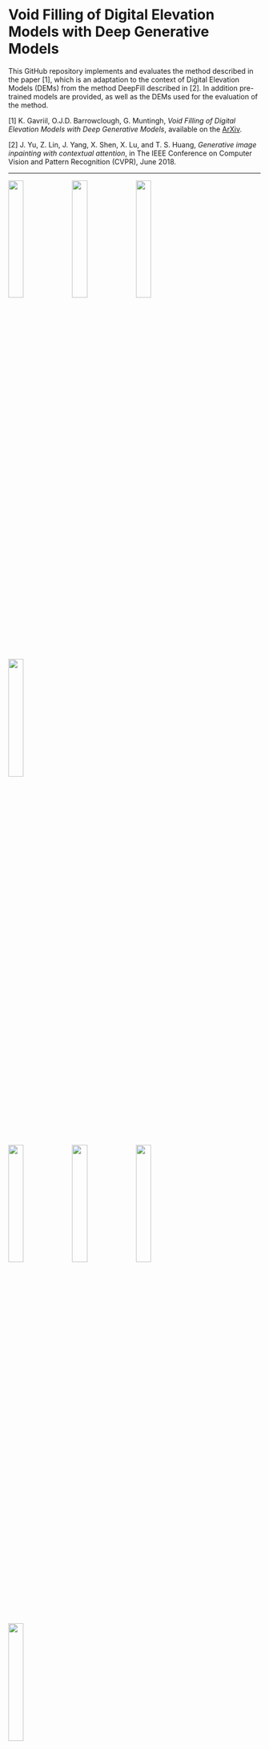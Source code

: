 # Void Filling of Digital Elevation Models with Deep Generative Models

This GitHub repository implements and evaluates the method described in the paper [1], which is an adaptation to the context of Digital Elevation Models (DEMs) from the method DeepFill described in [2]. In addition pre-trained models are provided, as well as the DEMs used for the evaluation of the method.

[1] K. Gavriil, O.J.D. Barrowclough, G. Muntingh, _Void Filling of Digital Elevation Models with Deep Generative Models_, available on the [ArXiv](https://arxiv.org/abs/1811.12693).

[2] J. Yu, Z. Lin, J. Yang, X. Shen, X. Lu, and T. S. Huang, _Generative image inpainting with contextual attention_, in The IEEE Conference on Computer Vision and Pattern Recognition (CVPR), June 2018.

---

<p>
<img src="https://user-images.githubusercontent.com/26650959/49333780-24d37380-f5c5-11e8-8dc9-104ac7373874.png" width="24.5%" />
<img src="https://user-images.githubusercontent.com/26650959/49333779-24d37380-f5c5-11e8-88de-b1157b59537c.png" width="24.5%" />
<img src="https://user-images.githubusercontent.com/26650959/49333784-256c0a00-f5c5-11e8-8868-953bc154b182.png" width="24.5%" />
<img src="https://user-images.githubusercontent.com/26650959/49333783-256c0a00-f5c5-11e8-9243-a454924bb0af.png" width="24.5%" />
</p>

<p>
<img src="https://user-images.githubusercontent.com/26650959/49333787-269d3700-f5c5-11e8-8586-fcd9bfdc0768.png" width="24.5%" />
<img src="https://user-images.githubusercontent.com/26650959/49333788-269d3700-f5c5-11e8-8d6c-6702063abcdf.png" width="24.5%" />
<img src="https://user-images.githubusercontent.com/26650959/49333785-2604a080-f5c5-11e8-8043-38df141459dc.png" width="24.5%" />
<img src="https://user-images.githubusercontent.com/26650959/49333786-2604a080-f5c5-11e8-9fab-2d5f74cca6c8.png" width="24.5%" />
</p>

Selection of results of the DeepDEMFill void filling method for Digital Elevation Models.

---

## Setup

* Install python3.
* Install [tensorflow](https://www.tensorflow.org/install/) (tested on Release 1.3.0, 1.4.0, 1.5.0, 1.6.0, 1.7.0).
* Install tensorflow toolkit [neuralgym](https://github.com/konstantg/neuralgym) (run `pip install git+https://github.com/konstantg/neuralgym`).
* Clone the repository `git clone https://github.com/konstantg/dem-fill.git`

Other dependencies: [`opencv-python`](https://pypi.org/project/opencv-python/), [`PyYAML`](https://pypi.org/project/PyYAML/)

## Testing pretrained models

[Norway Landscape](https://drive.google.com/open?id=1OaQ0PNqaLQ5-TVerRzQl3OkIXdf9R4US) | [Norway Cities](https://drive.google.com/open?id=1Y_noNEPh6Uzm1OFzGWT3Tsey83nYsgCl)

Download the desired model(s), create a `model_logs/` directory in the `dem-fill/` directory and extract the contents of the zip there. See run examples below for proposed directory structure.

Model `norway_land` was trained on 10m-resolution DEMs of Western and Eastern Norway while `norway_cities` was trained on 2m-resolution DEMs of the three largest cities in Norway, namely Oslo, Trondheim, and Bergen. The input in both cases are DEMs of size 256x256. The size of the void ranges from 64x64 up to 128x128 (not necessarily rectangular) and is randomly placed over the DEM.

To run:

```bash
# Norway Landscape
python test.py --image data/land01.tif --mask data/land01mask.png --output data/land01out.tif --checkpoint_dir model_logs/norway_land/

# Norway Cities
python test.py --image data/city01.tif --mask data/city01mask.png --output data/city01out.tif --checkpoint_dir model_logs/norway_cities/
```

__Note:__ If you do not have a TIF viewer, [IrfanView](https://www.irfanview.com/) is recommended for Windows.

## Results

We compared our results with two other void-filling methods, namely inverse distance weighting (solution provided by `gdal_fillnodata.py`) and LR B-spline interpolation. The 50 random urban and 50 random rural DEMs, along with the randomly generated masks and the void-filling results, used in the comparison can be downloaded [here](https://drive.google.com/open?id=12GaxRnzoJUJNKdXn-yIeWl1mwpjaz8DO).

## Training

For training on your DEMs, please modify accordingly the `data_from_fnames.py` file from the installed `neuralgym` package to accept your files. For example, it was more efficient to use an [`h5py`](https://www.h5py.org/) data structure to store and sample the Norway landscape dataset, while for the Norway cities dataset we preload the Oslo, Bergen and Trondheim DEMs to memory for sampling. Please refer to the `data_from_fnames.py` file for these examples.

1. Training:
    * Modify the data `data_from_fnames.py` file accordingly.
    * Modify [inpaint.yml](/inpaint.yml) to set LOG_DIR, IMG_SHAPES and other parameters.
    * Run `python train.py`.
2. Resume training:
    * Modify MODEL_RESTORE flag in [inpaint.yml](/inpaint.yml). E.g., MODEL_RESTORE: 20181119115621405562_norway_cities.
    * Run `python train.py`.
3. Testing:
    * Run `python test.py --image examples/input.tif --mask examples/mask.png --output examples/output.tif --checkpoint model_logs/your_model_dir`.


## License

CC 4.0 Attribution-NonCommercial International

The software is for educational and academic research purpose only.

## Acknowledgements

We adapted the GitHub repository [generative_inpainting](https://github.com/JiahuiYu/generative_inpainting) to the setting of Digital Elevation Models. The open source C++ library [GoTools](https://github.com/SINTEF-Geometry/GoTools) was used for generating the LR B-spline data. Data provided courtesy Norwegian Mapping Authorities (www.hoydedata.no), copyright Kartverket (CC BY 4.0). This project has received funding from the European Union’s Horizon 2020 research and innovation programme under the Marie Skłodowska-Curie grant agreement No 675789. This projected was also supported by an IKTPLUSS grant, project number 270922, from the Research Council of Norway.

## Citing

```
@article{1811.12693,
author = {Konstantinos Gavriil and Georg Muntingh and Oliver J. D. Barrowclough},
title = {Void Filling of Digital Elevation Models with Deep Generative Models},
year = {2018},
eprint = {arXiv:1811.12693},
}
```

